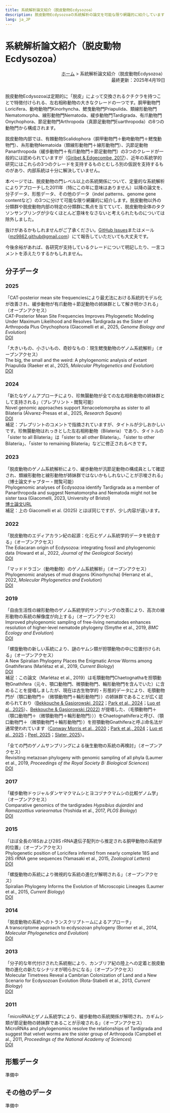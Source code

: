 ```yaml
---
title: 系統解析論文紹介（脱皮動物Ecdysozoa）
description: 脱皮動物Ecdysozoaの系統解析の論文を可能な限り網羅的に紹介しています
lang: ja_JP
---
```


<h1 id="phyloanalyses_papers_ecdysozoa">系統解析論文紹介（脱皮動物Ecdysozoa）</h1>
<div style="text-align: right;">
  <span><a href="../">ホーム</a> &gt; 系統解析論文紹介（脱皮動物Ecdysozoa）</span>
</div>
<div style="text-align: right;">最終更新：2025年4月19日</div><br>

脱皮動物Ecdysozoaは定期的に「脱皮」によって交換されるクチクラを持つことで特徴付けられる、左右相称動物の大きなクレードの一つです。胴甲動物門Loricifera、動吻動物門Kinorhyncha、鰓曳動物門Priapulida、類線形動物門Nematomorpha、線形動物門Nematoda、緩歩動物門Tardigrada、有爪動物門Onychophora、節足動物門Arthropoda（真節足動物門Euarthropoda）の8つの動物門から構成されます。

脱皮動物内部では、有棘動物Scalidophora（胴甲動物門＋動吻動物門＋鰓曳動物門）、糸形動物Nematoida（類線形動物門＋線形動物門）、汎節足動物Panarthropoda（緩歩動物門＋有爪動物門＋節足動物門）の3つのクレードが一般的には認められていますが（[Giribet & Edgecombe, 2017](https://doi.org/10.1093/icb/icx072)）、近年の系統学的研究にはこれらの3つのクレードを支持するものとむしろ別の仮説を支持するものがあり、内部系統は十分に解決していません。

本ページでは、脱皮動物の門レベル以上の系統関係について、定量的な系統解析によりアプローチした2011年（特にこの年に意味はありません）以降の論文を、分子データ、形態データ、その他のデータ（indel patterns、genome gene contentなど）の3つに分けて可能な限り網羅的に紹介します。脱皮動物以外の分類群や脱皮動物内部の特定の分類群に焦点を当てていて、脱皮動物全体のタクソンサンプリングが少なくほとんど意味をなさないと考えられたものについては除外しました。

抜けがあるかもしれませんがご了承ください。[GitHub Issues](https://github.com/MZ9862/metazoo-jp/issues)またはメール（<mz9862.github@gmail.com>）にて報告していただいても大丈夫です。

今後余裕があれば、各研究が支持しているクレードについて明記したり、一言コメントを添えたりするかもしれません。

<h2 id="molecular_data">分子データ</h2>
<h3 id="molecular_data_2025">2025</h3>

「CAT-posterior mean site frequenciesにより最尤法における系統的モデル化が改善され、緩歩動物が有爪動物＋節足動物の姉妹群として解き明かされる」（オープンアクセス）  
CAT-Posterior Mean Site Frequencies Improves Phylogenetic Modeling Under Maximum Likelihood and Resolves Tardigrada as the Sister of Arthropoda Plus Onychophora (Giacomelli et al., 2025, *Genome Biology and Evolution*)  
[DOI](https://doi.org/10.1093/gbe/evae273)

「大きいもの、小さいもの、奇妙なもの：現生鰓曳動物のゲノム系統解析」（オープンアクセス）  
The big, the small and the weird: A phylogenomic analysis of extant Priapulida (Raeker et al., 2025, *Molecular Phylogenetics and Evolution*)  
[DOI](https://doi.org/10.1016/j.ympev.2025.108297)

<h3 id="molecular_data_2024">2024</h3>

「新たなゲノムアプローチにより、珍無腸動物が全ての左右相称動物の姉妹群として支持される」（プレプリント・閲覧可能）  
Novel genomic approaches support Xenacoelomorpha as sister to all Bilateria (Álvarez-Presas et al., 2025, *Research Square*)  
[DOI](https://doi.org/10.21203/rs.3.rs-5529390/v1)  
補足：プレプリントのコメントで指摘されていますが、タイトルが少しおかしいです。珍無腸動物はれっきとした左右相称動物（Bilateria）であり、タイトルの「sister to all Bilateria」は「sister to all other Bilateria」、「sister to other Bilateria」、「sister to remaining Bilateria」などに修正されるべきです。

<h3 id="molecular_data_2023">2023</h3>

「脱皮動物のゲノム系統解析により、緩歩動物が汎節足動物の構成員として確認され、類線形動物と線形動物が姉妹群ではないかもしれないことが示唆される」（博士論文チャプター・閲覧可能）  
Phylogenomic analyses of Ecdysozoa identify Tardigrada as a member of Panarthropoda and suggest Nematomorpha and Nematoda might not be sister taxa (Giacomelli, 2023, University of Bristol)  
[博士論文URL](https://research-information.bris.ac.uk/en/studentTheses/investigating-tricky-nodes-in-the-tree-of-life)  
補足：上の Giacomelli et al. (2025) とほぼ同じですが、少し内容が違います。

<h3 id="molecular_data_2022">2022</h3>

「脱皮動物のエディアカラン紀の起源：化石とゲノム系統学的データを統合する」（オープンアクセス）  
The Ediacaran origin of Ecdysozoa: integrating fossil and phylogenomic data (Howard et al., 2022, *Journal of the Geological Society*)  
[DOI](https://doi.org/10.1144/jgs2021-107)

「マッドドラゴン（動吻動物）のゲノム系統解析」（オープンアクセス）  
Phylogenomic analyses of mud dragons (Kinorhyncha) (Herranz et al., 2022, *Molecular Phylogenetics and Evolution*)  
[DOI](https://doi.org/10.1016/j.ympev.2021.107375)

<h3 id="molecular_data_2019">2019</h3>

「自由生活性の線形動物のゲノム系統学的サンプリングの改善により、高次の線形動物の系統の解像度が向上する」（オープンアクセス）  
Improved phylogenomic sampling of free-living nematodes enhances resolution of higher-level nematode phylogeny (Smythe et al., 2019, *BMC Ecology and Evolution*)  
[DOI](https://doi.org/10.1186/s12862-019-1444-x)

「螺旋動物の新しい系統により、謎のヤムシ類が担顎動物の中に位置付けられる」（オープンアクセス）  
A New Spiralian Phylogeny Places the Enigmatic Arrow Worms among Gnathiferans (Marlétaz et al., 2019, *Current Biology*)  
[DOI](https://doi.org/10.1016/j.cub.2018.11.042)  
補足：この論文（Marlétaz et al., 2019）は毛顎動物門Chaetognathaを担顎動物Gnathifera（元々、顎口動物門、微顎動物門、輪形動物門を含んでいた）に含めることを提唱しましたが、現在は古生物学的・形態的データにより、毛顎動物門が（顎口動物門＋（微顎動物門＋輪形動物門））の姉妹群であることが広く認められており（[Bekkouche & Gąsiorowski, 2022](https://doi.org/10.1080/14772019.2022.2109217)；[Park et al., 2024](https://doi.org/10.1126/sciadv.adi6678)；[Luo et al., 2025](https://doi.org/10.1038/s41586-025-08830-5)）、[Bekkouche & Gąsiorowski (2022)](https://doi.org/10.1080/14772019.2022.2109217) が提唱した、（毛顎動物門＋（顎口動物門＋（微顎動物門＋輪形動物門）））をChaetognathiferaと呼び、（顎口動物門＋（微顎動物門＋輪形動物門））を担顎動物Gnathiferaと呼ぶ命名法が通常使われています（[Conway Morris et al., 2020](https://doi.org/10.1017/jpa.2020.4)；[Park et al., 2024](https://doi.org/10.1126/sciadv.adi6678)；[Luo et al., 2025](https://doi.org/10.1038/s41586-025-08830-5)；[Peel, 2025](https://doi.org/10.1080/03115518.2025.2455702)；[Slater, 2025](https://doi.org/10.1098/rspb.2024.2386)）。

「全ての門のゲノムサンプリングによる後生動物の系統の再検討」（オープンアクセス）  
Revisiting metazoan phylogeny with genomic sampling of all phyla (Laumer et al., 2019, *Proceedings of the Royal Society B: Biological Sciences*)  
[DOI](https://doi.org/10.1098/rspb.2019.0831)  

<h3 id="molecular_data_2017">2017</h3>

「緩歩動物ドゥジャルダンヤマクマムシとヨコヅナクマムシの比較ゲノム学」（オープンアクセス）  
Comparative genomics of the tardigrades *Hypsibius dujardini* and *Ramazzottius varieornatus* (Yoshida et al., 2017, *PLOS Biology*)  
[DOI](https://doi.org/10.1371/journal.pbio.2002266)

<h3 id="molecular_data_2015">2015</h3>

「ほぼ全長の18Sおよび28S rRNA遺伝子配列から推定される胴甲動物の系統学的位置」（オープンアクセス）  
Phylogenetic position of Loricifera inferred from nearly complete 18S and 28S rRNA gene sequences (Yamasaki et al., 2015, *Zoological Letters*)  
[DOI](https://doi.org/10.1186/s40851-015-0017-0)

「螺旋動物の系統により微視的な系統の進化が解明される」（オープンアクセス）  
Spiralian Phylogeny Informs the Evolution of Microscopic Lineages (Laumer et al., 2015, *Current Biology*)  
[DOI](https://doi.org/10.1016/j.cub.2017.11.026)

<h3 id="molecular_data_2014">2014</h3>

「脱皮動物の系統へのトランスクリプトームによるアプローチ」  
A transcriptome approach to ecdysozoan phylogeny (Borner et al., 2014, *Molecular Phylogenetics and Evolution*)  
[DOI](https://doi.org/10.1016/j.ympev.2014.08.001)

<h3 id="molecular_data_2013">2013</h3>

「分子的な年代付けされた系統樹により、カンブリア紀の陸上への定着と脱皮動物の進化の新たなシナリオが明らかになる」（オープンアクセス）  
Molecular Timetrees Reveal a Cambrian Colonization of Land and a New Scenario for Ecdysozoan Evolution (Rota-Stabelli et al., 2013, *Current Biology*)  
[DOI](https://doi.org/10.1016/j.cub.2013.01.026)

<h3 id="molecular_data_2011">2011</h3>

「microRNAとゲノム系統学により、緩歩動物の系統関係が解明され、カギムシ類が節足動物の姉妹群であることが示唆される」（オープンアクセス）  
MicroRNAs and phylogenomics resolve the relationships of Tardigrada and suggest that velvet worms are the sister group of Arthropoda (Campbell et al., 2011, *Proceedings of the National Academy of Sciences*)  
[DOI](https://doi.org/10.1073/pnas.1105499108)

<h2 id="morphological_data">形態データ</h2>

準備中

<h2 id="other_data">その他のデータ</h2>

準備中
